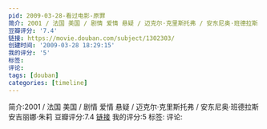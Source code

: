 ```yaml
---
pid: 2009-03-28-看过电影-原罪
简介: 2001 / 法国 美国 / 剧情 爱情 悬疑 / 迈克尔·克里斯托弗 / 安东尼奥·班德拉斯 安吉丽娜·朱莉
豆瓣评分: '7.4'
链接: https://movie.douban.com/subject/1302303/
创建时间: '2009-03-28 18:29:15'
我的评分: '5'
标签:
评论:
tags: [douban]
categories: [timeline]
---
```

简介:2001 / 法国 美国 / 剧情 爱情 悬疑 / 迈克尔·克里斯托弗 / 安东尼奥·班德拉斯 安吉丽娜·朱莉
豆瓣评分:7.4
[链接](https://movie.douban.com/subject/1302303/)
我的评分:5
标签:
评论:
